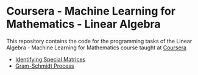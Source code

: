 # Coursera - Machine Learning for Mathematics - Linear Algebra
This repository contains the code for the programming tasks of the Linear Algebra - Machine Learning for Mathematics course taught at [Coursera](https://www.coursera.org/learn/linear-algebra-machine-learning)

* [Identifying Special Matrices](IdentifyingSpecialMatrices.ipynb)
* [Gram-Schmidt Process](GramSchmidtProcess.ipynb)

